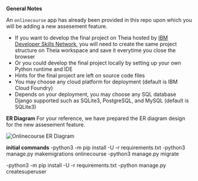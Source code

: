 


**General Notes**

An `onlinecourse` app has already been provided in this repo upon which you will be adding a new assesement feature.

- If you want to develop the final project on Theia hosted by [IBM Developer Skills Network](https://labs.cognitiveclass.ai/), you will need to create the same project structure on Theia workspace and save it everytime you close the browser
- Or you could develop the final project locally by setting up your own Python runtime and IDE
- Hints for the final project are left on source code files
- You may choose any cloud platform for deployment (default is IBM Cloud Foundry)
- Depends on your deployment, you may choose any SQL database Django supported such as SQLite3, PostgreSQL, and MySQL (default is SQLite3)

**ER Diagram**
For your reference, we have prepared the ER diagram design for the new assesement feature.

![Onlinecourse ER Diagram](https://github.com/ibm-developer-skills-network/final-cloud-app-with-database/blob/master/static/media/course_images/onlinecourse_app_er.png)

**initial commands**
-python3 -m pip install -U -r requirements.txt
-python3 manage.py makemigrations onlinecourse
-python3 manage.py migrate

-python3 -m pip install -U -r requirements.txt
-python manage.py createsuperuser

